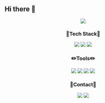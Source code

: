 ## Hi there 👋

<div align="center">
  <img src="'/Users/mikyeong/Desktop/Davena프로젝트/Davena관련자료/문서 gif/움짤/완성본움짤1.gif'" />
</div>

<h3 align="center"> 🔆Tech Stack🔆 </h3>
<div align="center">
  <img src=https://img.shields.io/badge/spring-6DB33F?style=flat&logo=spring&logoColor=white>
  <img src=https://img.shields.io/badge/SpringBoot-6DB33F?style=flat&logo=springboot&logoColor=white>
  <img src=https://img.shields.io/badge/HTML-FFE150?style=flat&logo=html5&logoColor=black>
</div>

<h3 align="center"> ✏️Tools✏️ </h3>
<div align="center">
  <img src=https://img.shields.io/badge/Figma-3296FF?style=flat&logo=figma&logoColor=white>
  <img src=https://img.shields.io/badge/Github-000000?style=flat&logo=github&logoColor=white>
  <img src=https://img.shields.io/badge/Git-F05032?style=flat&logo=git&logoColor=white>
  <img src=https://img.shields.io/badge/Filmora-07273D?style=flat&logo=wondersharefilmora&logoColor=white>
</div>

<h3 align="center"> 📱Contact📱 </h3>
<div align="center">
  <a href="https://www.instagram.com/bingsu_zoa/">
    <img src=https://img.shields.io/badge/Instagram-FF6A89?style=flat&logo=Instagram&logoColor=white></a>
  <img src=https://img.shields.io/badge/zxc__777%40naver.com-30B980?style=flat&logo=gmail&logoColor=white>
</div>
